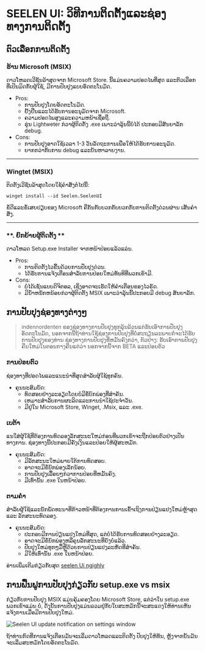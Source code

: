# **SEELEN UI: ວິທີການຕິດຕັ້ງແລະຊ່ອງທາງການຕິດຕັ້ງ**

## **ຕົວເລືອກການຕິດຕັ້ງ**

### **ຮ້ານ Microsoft (MSIX)**

ດາວໂຫລດເວີຊັນລ້າສຸດຈາກ Microsoft Store. ນີ້ແມ່ນຄວາມປອດໄພທີ່ສຸດ
 ແລະຕົວເລືອກທີ່ເປັນມິດກັບຜູ້ໃຊ້, ມີການປັບປຸງແບບອັດຕະໂນມັດ.

*   Pros:
    *   ການປັບປຸງໂດຍອັດຕະໂນມັດ.
    *   ຢັ້ງຢືນແລະໄດ້ຮັບການອະນຸມັດຈາກ Microsoft.
    *   ຄວາມປອດໄພສູງແລະຄວາມຫນ້າເຊື່ອຖື.
    *   ຮຸ່ນ Lightweter ກ່ວາຜູ້ຕິດຕັ້ງ .exe ເພາະວ່າລຸ້ນນີ້ບໍ່ໄດ້
         ປະກອບມີສັນຍາລັກ debug.
*   Cons:
    *   ການປັບປຸງອາດໃຊ້ເວລາ 1-3 ວັນລັດຖະການເພື່ອໃຫ້ໄດ້ຮັບການອະນຸມັດ.
    *   ຍາກກວ່າກັບການ debug ແລະບັນຫາລາຍງານ.

***

### **Wingtet (MSIX)**

ຕິດຕັ້ງເວີຊັນລ້າສຸດໂດຍໃຊ້ຄໍາສັ່ງຕໍ່ໄປນີ້:

```pwsh
winget install --id Seelen.SeelenUI
```

ຂໍ້ດີແລະຂໍ້ເສຍປຽບຂອງ Microsoft ຄືກັນກັບບວກກັບບວກກັບການຕິດຕັ້ງດ່ວນຜ່ານ
 ເສັ້ນຄໍາສັ່ງ.

***

### \*\*. ຍົກຍ້າຍຜູ້ຕິດຕັ້ງ \*\*

ດາວໂຫລດ Setup.exe Installer ຈາກຫນ້າປ່ອຍແລ້ວແລ່ນ.

*   Pros:
    *   ການຕິດຕັ້ງໄວຂື້ນດ້ວຍການປັບປຸງດ່ວນ.
    *   ໄດ້ຮັບການແຈ້ງເຕືອນສໍາລັບການປ່ອຍໃຫມ່ທັນທີທີ່ພວກເຂົາມີ.
*   Cons:
    *   ບໍ່ໄດ້ເຊັນແບບດິຈິຕອລ, ເຊິ່ງອາດຈະເຮັດໃຫ້ຄໍາເຕືອນຂອງໄວຣັດ.
    *   ມີນ້ໍາຫນັກຫນ້ອຍກ່ວາຜູ້ຕິດຕັ້ງ MSIX ເພາະວ່າລຸ້ນນີ້ປະກອບມີ debug
         ສັນຍາລັກ.

## **ການປັບປຸງຊ່ອງທາງຕ່າງໆ**

> indennordenten ຂອງຊ່ອງທາງການປັບປຸງທຸກລຸ້ນລ້ວນແຕ່ຮັບເອົາການປັບປຸງອັດຕະໂນມັດ,
>  ນອກຈາກນີ້ຖ້າທ່ານໃຊ້ຊ່ອງການປັບປຸງທີ່ບໍ່ສະຖຽນລະພາບກໍ່ຈະໄດ້ຮັບການປັບປຸງຂອງທ່ານ
>  ຊ່ອງທາງການປັບປຸງທີ່ຫມັ້ນຄົງກວ່າ, ຕົວຢ່າງ: ຮັບເອົາການປັບປຸງຄືນໃຫມ່ໃນຕອນກາງຄືນແຕ່ວ່າ
>  ນອກຈາກນີ້ຈາກ BETA ແລະປ່ອຍຕົວ

### **ການປ່ອຍຕົວ**

ຊ່ອງທາງທີ່ປອດໄພແລະແນະນໍາທີ່ສຸດສໍາລັບຜູ້ໃຊ້ທຸກຄົນ.

*   ຄຸນນະສົມບັດ:
    *   ທົດສອບຢ່າງລະອຽດໂດຍບໍ່ມີຂໍ້ບົກພ່ອງທີ່ສໍາຄັນ.
    *   ເຫມາະສໍາລັບການຜະລິດແລະການນໍາໃຊ້ປະຈໍາວັນ.
    *   ມີຢູ່ໃນ Microsoft Store, Winget, .Msix, ແລະ .exe.

### **ເບຕ້າ**

ແນໃສ່ຜູ້ໃຊ້ທີ່ຕ້ອງການທົດລອງລັກສະນະໃຫມ່ກ່ອນທີ່ພວກເຂົາຈະຖືກປ່ອຍຕົວຢ່າງເປັນທາງການ.
 ຊ່ອງທາງນີ້ປະກອບມີຄັງເງິນແລະປ່ອຍໃຫ້ຜູ້ສະຫມັກ.

*   ຄຸນນະສົມບັດ:
    *   ມີລັກສະນະໃຫມ່ພາຍໃຕ້ການທົດສອບ.
    *   ອາດຈະມີຂໍ້ບົກພ່ອງເລັກນ້ອຍ.
    *   ການປັບປຸງເລື້ອຍໆກ່ວາການປ່ອຍທີ່ຫມັ້ນຄົງ.
    *   ມີເທົ່ານັ້ນ .exe ໃນຫນ້າປ່ອຍ.

### **ຕາມຄ່ໍາ**

ສໍາລັບຜູ້ໃຊ້ແລະນັກພັດທະນາທີ່ກ້າວຫນ້າທີ່ຕ້ອງການການເຂົ້າເຖິງການປ່ຽນແປງໃຫມ່ຫຼ້າສຸດແລະ
 ລັກສະນະທົດລອງ.

*   ຄຸນນະສົມບັດ:
    *   ປະກອບມີການປ່ຽນແປງໃຫມ່ທີ່ສຸດ, ແຕ່ບໍ່ໄດ້ຮັບການທົດສອບຢ່າງລະອຽດ.
    *   ອາດຈະມີຂໍ້ບົກພ່ອງຫລືຄຸນລັກສະນະທີ່ຍັງບໍ່ແລ້ວ.
    *   ປັບປຸງໃຫມ່ທຸກໆມື້ຫຼືດ້ວຍການປ່ຽນແປງລະຫັດທີ່ສໍາຄັນ.
    *   ມີໃຫ້ເທົ່ານັ້ນ .exe ໃນຫນ້າປ່ອຍ.

ອ່ານເພີ່ມເຕີມກ່ຽວກັບສຸດ [seelen Ui ngighly](./nightly.md)

## **ການຟື້ນຟູການປັບປຸງກ່ຽວກັບ setup.exe vs msix**

ກ່ຽວກັບການປັບປຸງ MSIX ແມ່ນຄຸ້ມຄອງໂດຍ Microsoft Store, ແຕ່ວ່າໃນ setup.exe ພວກເຂົາແມ່ນ
 ບໍ່, ດັ່ງນັ້ນການປັບປຸງແມ່ນລວມຢູ່ກັບໃບສະຫມັກນີ້ຈະສະແດງໃຫ້ທ່ານເຫັນ
 ແຈ້ງການເມື່ອມີການປັບປຸງໃຫມ່.

![Seelen UI update notification on settings window](https://github.com/Seelen-Inc/slu-blog/blob/master/blog/seelen-ui-distribution-channels/image.png?raw=true)

ຖ້າທ່ານກົດທີ່ການແຈ້ງເຕືອນມັນຈະເລີ່ມດາວໂຫລດແລະຕິດຕັ້ງ
 ປັບປຸງໃຫ້ທັນ, ຫຼັງຈາກນັ້ນມັນຈະເລີ່ມສະຫມັກໂດຍອັດຕະໂນມັດ.
